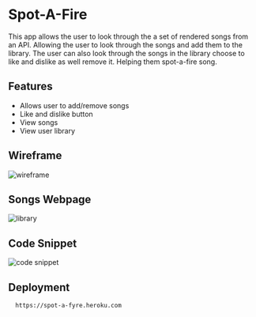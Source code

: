 # Spot-A-Fire

This app allows the user to look through the a set of rendered songs from an API. Allowing the user to look through the songs and add them to the library. The user can also look through the songs in the library choose to like and dislike as well remove it. Helping them spot-a-fire song.


## Features

- Allows user to add/remove songs 
- Like and dislike button
- View songs 
- View user library


## Wireframe
![wireframe](https://github.com/DougAlex32/Spot-A-Fire/assets/142261380/70185039-6669-4737-8ed0-18b8c3978263)

## Songs Webpage
![library](https://github.com/DougAlex32/Spot-A-Fire/assets/142261380/d8a22af9-60de-418e-892b-e36637e202bf)

## Code Snippet
![code snippet](https://github.com/DougAlex32/Spot-A-Fire/assets/142261380/10cbe88b-50c7-4f02-8eb0-e993ef955b05)




## Deployment



```bash
  https://spot-a-fyre.heroku.com
```